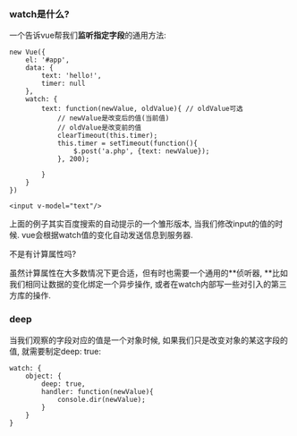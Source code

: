 ### watch是什么?

一个告诉vue帮我们**监听指定字段**的通用方法:

```
new Vue({
    el: '#app',
    data: {
        text: 'hello!',
        timer: null
    },
    watch: {
        text: function(newValue, oldValue){ // oldValue可选
            // newValue是改变后的值(当前值)
            // oldValue是改变前的值
            clearTimeout(this.timer);
            this.timer = setTimeout(function(){
                $.post('a.php', {text: newValue});
            }, 200);

        }
    }
})
```

```
<input v-model="text"/>
```

上面的例子其实百度搜索的自动提示的一个雏形版本, 当我们修改input的值的时候. vue会根据watch值的变化自动发送信息到服务器.

不是有计算属性吗?

虽然计算属性在大多数情况下更合适，但有时也需要一个通用的**侦听器, **比如我们相同让数据的变化绑定一个异步操作, 或者在watch内部写一些对引入的第三方库的操作.

### deep

当我们观察的字段对应的值是一个对象时候, 如果我们只是改变对象的某这字段的值, 就需要制定deep: true:

```
watch: {
    object: {
        deep: true,
        handler: function(newValue){
            console.dir(newValue);
        }
    }
}
```



